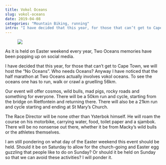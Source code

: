 ```yaml
---
title: Vokol Oceans
slug: vokol-oceans
date: 2019-04-08
categories: "Mountain Biking, running"
intro: "I have decided that this year, for those that can’t get to Cape Town, we will host the “No Oceans”.  Who needs Oceans? Anyway I have noticed that the half marathon at Two Oceans actually involves vokol oceans. To see the oceans one has to run, walk or crawl a gruelling 56km."
---
```


<figure class="wp-block-image"><img src="https://res.cloudinary.com/dy6grlu8z/image/upload/v1558866433/vsazb1zqyuhjfwcnpyki.jpg"/></figure>

<p>As it is held on Easter weekend every year, Two Oceans memories have been popping up on social media.</p>

<p>I have decided that this year, for those that can’t get to Cape Town, we will host the “No Oceans”.  Who needs Oceans? Anyway I have noticed that the half marathon at Two Oceans actually involves vokol oceans. To see the oceans one has to run, walk or crawl a gruelling 56km.</p>

<p>Our event will offer cosmos, wild bulls, mad pigs, rocky roads and something for everyone. There will be a 50km run and cycle, starting from the bridge on Rietfontein and returning there. There will also be a 21km run and cycle starting and ending at St Mary’s Church.</p>

<p>The Race Director will be none other than Ysterbok himself. He will roam the course on his motorbike, carrying water, food, toilet paper and a sjambok. There will be no nonsense out there, whether it be from Macky’s wild bulls or the athletes themselves.</p>

<p>I am still pondering on what day of the Easter weekend this event should be held. Should it be on Saturday to allow for the church-going and Easter egg guzzling that people like to do on Sunday? Or should it be held on Sunday so that we can avoid these activities? I will ponder it.</p>
